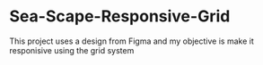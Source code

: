 # Sea-Scape-Responsive-Grid
This project uses a design from Figma and my objective is make it responisive using the grid system